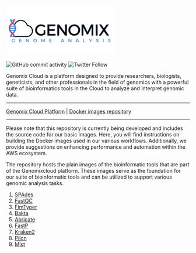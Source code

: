 [![name](assets/genomixlogo.png)](https://genomixcloud.com/)

![GitHub commit activity](https://img.shields.io/github/commit-activity/m/ldipotetjob/genomixcloud.bioinformatic?style=flat-square) ![Twitter Follow](https://img.shields.io/twitter/follow/genomixcloud?style=social)

Genomix Cloud is a  platform designed to provide researchers, biologists, geneticists, and other professionals in the field of genomics with a powerful suite of bioinformatics tools in the Cloud to analyze and interpret genomic data.

---

[Genomix Cloud Platform](https://genomixcloud.com/) | [Docker images repository](https://hub.docker.com/u/genomixcloud) 

---

Please note that this repository is currently being developed and includes the source code for our basic images. Here, you will find instructions on building the Docker images used in our various workflows. Additionally, we provide suggestions on enhancing performance and automation within the AWS ecosystem.

The repository hosts the plain images of the bioinformatic tools that are part of the Genomixcloud platform. These images serve as the foundation for our suite of bioinformatic tools and can be utilized to support various genomic analysis tasks.

1. [SPAdes](https://github.com/ldipotetjob/genomixcloud.bioinformatic/tree/main/spades)
2. [FastQC](https://github.com/ldipotetjob/genomixcloud.bioinformatic/tree/main/fastqc)
3. [FimTyper](https://github.com/ldipotetjob/genomixcloud.bioinformatic/tree/main/fimtyper)
4. [Bakta](https://github.com/ldipotetjob/genomixcloud.bioinformatic/tree/main/bakta)
5. [Abricate](https://github.com/ldipotetjob/genomixcloud.bioinformatic/tree/main/abricate)
6. [FastP](https://github.com/ldipotetjob/genomixcloud.bioinformatic/tree/main/fastp)
7. [Kraken2](https://github.com/ldipotetjob/genomixcloud.bioinformatic/tree/main/kraken2)
8. [Pilon](https://github.com/ldipotetjob/genomixcloud.bioinformatic/tree/main/pilon)
9. [Mlst](https://github.com/ldipotetjob/genomixcloud.bioinformatic/tree/main/mlst)